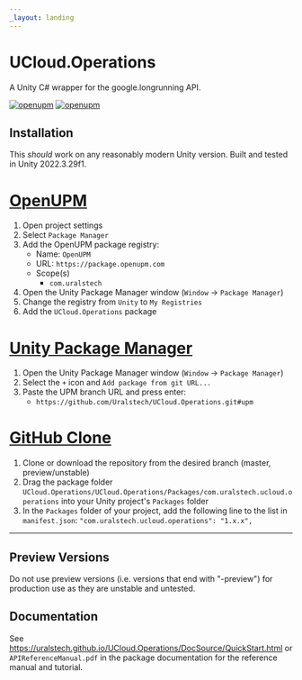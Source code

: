 ```yaml
---
_layout: landing
---
```


# UCloud.Operations

A Unity C# wrapper for the google.longrunning API.

[![openupm](https://img.shields.io/npm/v/com.uralstech.ucloud.operations?label=openupm&registry_uri=https://package.openupm.com)](https://openupm.com/packages/com.uralstech.ucloud.operations/)
[![openupm](https://img.shields.io/badge/dynamic/json?color=brightgreen&label=downloads&query=%24.downloads&suffix=%2Fmonth&url=https%3A%2F%2Fpackage.openupm.com%2Fdownloads%2Fpoint%2Flast-month%2Fcom.uralstech.ucloud.operations)](https://openupm.com/packages/com.uralstech.ucloud.operations/)

## Installation

This *should* work on any reasonably modern Unity version. Built and tested in Unity 2022.3.29f1.

# [OpenUPM](#tab/openupm)

1. Open project settings
2. Select `Package Manager`
3. Add the OpenUPM package registry:
    - Name: `OpenUPM`
    - URL: `https://package.openupm.com`
    - Scope(s)
        - `com.uralstech`
4. Open the Unity Package Manager window (`Window` -> `Package Manager`)
5. Change the registry from `Unity` to `My Registries`
6. Add the `UCloud.Operations` package

# [Unity Package Manager](#tab/upm)

1. Open the Unity Package Manager window (`Window` -> `Package Manager`)
2. Select the `+` icon and `Add package from git URL...`
3. Paste the UPM branch URL and press enter:
    - `https://github.com/Uralstech/UCloud.Operations.git#upm`

# [GitHub Clone](#tab/github)

1. Clone or download the repository from the desired branch (master, preview/unstable)
2. Drag the package folder `UCloud.Operations/UCloud.Operations/Packages/com.uralstech.ucloud.operations` into your Unity project's `Packages` folder
3. In the `Packages` folder of your project, add the following line to the list in `manifest.json`:
    `"com.uralstech.ucloud.operations": "1.x.x",`

---

## Preview Versions

Do not use preview versions (i.e. versions that end with "-preview") for production use as they are unstable and untested.

## Documentation

See <https://uralstech.github.io/UCloud.Operations/DocSource/QuickStart.html> or `APIReferenceManual.pdf` in the package documentation for the reference manual and tutorial.